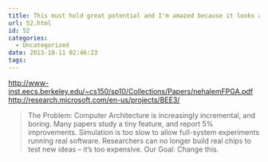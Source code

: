 ```yaml
---
title: This must hold great potential and I'm amazed because it looks amazing
url: 52.html
id: 52
categories:
  - Uncategorized
date: 2013-10-11 02:46:23
tags:
---
```


http://www-inst.eecs.berkeley.edu/~cs150/sp10/Collections/Papers/nehalemFPGA.pdf http://research.microsoft.com/en-us/projects/BEE3/

> The Problem: Computer Architecture is increasingly incremental, and boring. Many papers study a tiny feature, and report 5% improvements. Simulation is too slow to allow full-system experiments running real software. Researchers can no longer build real chips to test new ideas – it’s too expensive. Our Goal: Change this.